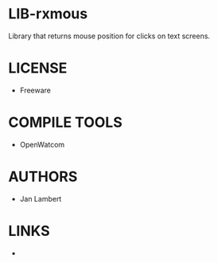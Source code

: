 # LIB-rxmous
Library that returns mouse position for clicks on text screens.


LICENSE
===============
* Freeware

COMPILE TOOLS
===============
* OpenWatcom
 
AUTHORS
===============
* Jan Lambert

LINKS
===============
* 

